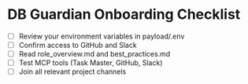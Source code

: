 # DB Guardian Onboarding Checklist

- [ ] Review your environment variables in payload/.env
- [ ] Confirm access to GitHub and Slack
- [ ] Read role_overview.md and best_practices.md
- [ ] Test MCP tools (Task Master, GitHub, Slack)
- [ ] Join all relevant project channels 